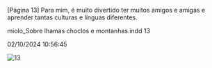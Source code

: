 [Página 13]
Para mim, é muito
divertido ter muitos
amigos e amigas
e aprender tantas
culturas e línguas
diferentes.


miolo_Sobre lhamas choclos e montanhas.indd 13

02/10/2024 10:56:45

![13](./img/page_13-01.jpg)
